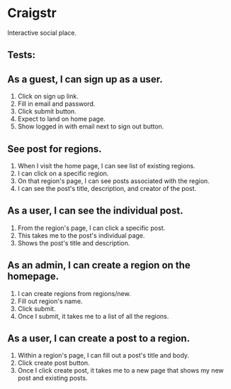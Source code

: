 # Craigstr

Interactive social place.

## Tests:

## As a guest, I can sign up as a user.

1. Click on sign up link.
2. Fill in email and password.
3. Click submit button.
4. Expect to land on home page.
5. Show logged in with email next to sign out button.

## See post for regions.

1. When I visit the home page, I can see list of existing regions.
2. I can click on a specific region.
3. On that region's page, I can see posts associated with the region.
4. I can see the post's title, description, and creator of the post.

## As a user, I can see the individual post.

1. From the region's page, I can click a specific post.
2. This takes me to the post's individual page.
3. Shows the post's title and description.

## As an admin, I can create a region on the homepage.

1. I can create regions from regions/new.
2. Fill out region's name.
3. Click submit.
4. Once I submit, it takes me to a list of all the regions.

## As a user, I can create a post to a region.

1. Within a region's page, I can fill out a post's title and body.
2. Click create post button.
3. Once I click create post, it takes me to a new page that shows my new post
and existing posts.
